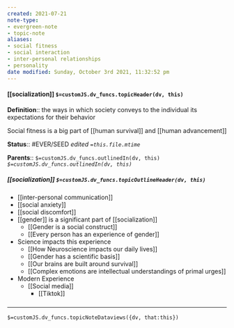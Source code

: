 ```yaml
---
created: 2021-07-21
note-type:
- evergreen-note
- topic-note
aliases:
- social fitness
- social interaction
- inter-personal relationships
- personality
date modified: Sunday, October 3rd 2021, 11:32:52 pm
---
```


#### [[socialization]] `$=customJS.dv_funcs.topicHeader(dv, this)`

**Definition**:: the ways in which society conveys to the individual its expectations for their behavior

Social fitness is a big part of [[human survival]] and [[human advancement]]

**Status**:: #EVER/SEED
*edited `=this.file.mtime`*

**Parents**:: `$=customJS.dv_funcs.outlinedIn(dv, this)`
*`$=customJS.dv_funcs.outlinedIn(dv, this)`*

##### [[socialization]] `$=customJS.dv_funcs.topicOutlineHeader(dv, this)`

- [[inter-personal communication]]
- [[social anxiety]]
- [[social discomfort]]
- [[gender]] is a significant part of [[socialization]]
	- [[Gender is a social construct]]
	- [[Every person has an experience of gender]]
- Science impacts this experience
	- [[How Neuroscience impacts our daily lives]]
	- [[Gender has a scientific basis]]
	- [[Our brains are built around survival]]
	- [[Complex emotions are intellectual understandings of primal urges]]
- Modern Experience
	- [[Social media]]
		- [[Tiktok]]


### <hr class="dataviews"/>

`$=customJS.dv_funcs.topicNoteDataviews({dv, that:this})`

